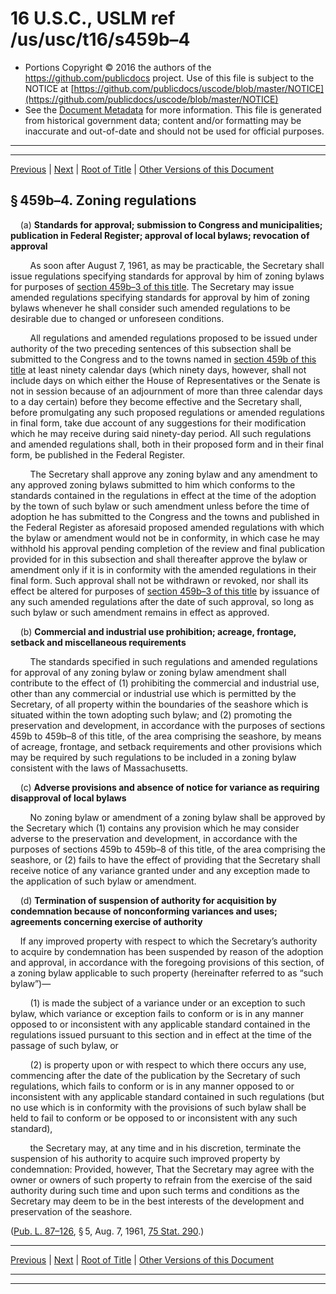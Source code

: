 ---
---

# 16 U.S.C., USLM ref /us/usc/t16/s459b–4

* Portions Copyright © 2016 the authors of the https://github.com/publicdocs project.
  Use of this file is subject to the NOTICE at [https://github.com/publicdocs/uscode/blob/master/NOTICE](https://github.com/publicdocs/uscode/blob/master/NOTICE)
* See the [Document Metadata](././../../../../..//README.md) for more information.
  This file is generated from historical government data; content and/or formatting may be inaccurate and out-of-date and should not be used for official purposes.

----------
----------

[Previous](./../../../../..//us/usc/t16/ch1/schLXIII/m__us_usc_t16_s459b–3.md) | [Next](./../../../../..//us/usc/t16/ch1/schLXIII/m__us_usc_t16_s459b–5.md) | [Root of Title](./../../../../../) | [Other Versions of this Document](https://publicdocs.github.io/go/links?ns=uslm&ref=%2Fus%2Fusc%2Ft16%2Fs459b%E2%80%934)

## § 459b–4. Zoning regulations

    (a) __Standards for approval; submission to Congress and municipalities; publication in Federal Register; approval of local bylaws; revocation of approval__ 

        As soon after August 7, 1961, as may be practicable, the Secretary shall issue regulations specifying standards for approval by him of zoning bylaws for purposes of [section 459b–3 of this title][/us/usc/t16/s459b–3]. The Secretary may issue amended regulations specifying standards for approval by him of zoning bylaws whenever he shall consider such amended regulations to be desirable due to changed or unforeseen conditions.

        All regulations and amended regulations proposed to be issued under authority of the two preceding sentences of this subsection shall be submitted to the Congress and to the towns named in [section 459b of this title][/us/usc/t16/s459b] at least ninety calendar days (which ninety days, however, shall not include days on which either the House of Representatives or the Senate is not in session because of an adjournment of more than three calendar days to a day certain) before they become effective and the Secretary shall, before promulgating any such proposed regulations or amended regulations in final form, take due account of any suggestions for their modification which he may receive during said ninety-day period. All such regulations and amended regulations shall, both in their proposed form and in their final form, be published in the Federal Register.

        The Secretary shall approve any zoning bylaw and any amendment to any approved zoning bylaws submitted to him which conforms to the standards contained in the regulations in effect at the time of the adoption by the town of such bylaw or such amendment unless before the time of adoption he has submitted to the Congress and the towns and published in the Federal Register as aforesaid proposed amended regulations with which the bylaw or amendment would not be in conformity, in which case he may withhold his approval pending completion of the review and final publication provided for in this subsection and shall thereafter approve the bylaw or amendment only if it is in conformity with the amended regulations in their final form. Such approval shall not be withdrawn or revoked, nor shall its effect be altered for purposes of [section 459b–3 of this title][/us/usc/t16/s459b–3] by issuance of any such amended regulations after the date of such approval, so long as such bylaw or such amendment remains in effect as approved.

    (b) __Commercial and industrial use prohibition; acreage, frontage, setback and miscellaneous requirements__ 

        The standards specified in such regulations and amended regulations for approval of any zoning bylaw or zoning bylaw amendment shall contribute to the effect of (1) prohibiting the commercial and industrial use, other than any commercial or industrial use which is permitted by the Secretary, of all property within the boundaries of the seashore which is situated within the town adopting such bylaw; and (2) promoting the preservation and development, in accordance with the purposes of sections 459b to 459b–8 of this title, of the area comprising the seashore, by means of acreage, frontage, and setback requirements and other provisions which may be required by such regulations to be included in a zoning bylaw consistent with the laws of Massachusetts.

    (c) __Adverse provisions and absence of notice for variance as requiring disapproval of local bylaws__ 

        No zoning bylaw or amendment of a zoning bylaw shall be approved by the Secretary which (1) contains any provision which he may consider adverse to the preservation and development, in accordance with the purposes of sections 459b to 459b–8 of this title, of the area comprising the seashore, or (2) fails to have the effect of providing that the Secretary shall receive notice of any variance granted under and any exception made to the application of such bylaw or amendment.

    (d) __Termination of suspension of authority for acquisition by condemnation because of nonconforming variances and uses; agreements concerning exercise of authority__ 

    If any improved property with respect to which the Secretary’s authority to acquire by condemnation has been suspended by reason of the adoption and approval, in accordance with the foregoing provisions of this section, of a zoning bylaw applicable to such property (hereinafter referred to as “such bylaw”)—

        (1) is made the subject of a variance under or an exception to such bylaw, which variance or exception fails to conform or is in any manner opposed to or inconsistent with any applicable standard contained in the regulations issued pursuant to this section and in effect at the time of the passage of such bylaw, or

        (2) is property upon or with respect to which there occurs any use, commencing after the date of the publication by the Secretary of such regulations, which fails to conform or is in any manner opposed to or inconsistent with any applicable standard contained in such regulations (but no use which is in conformity with the provisions of such bylaw shall be held to fail to conform or be opposed to or inconsistent with any such standard),

        the Secretary may, at any time and in his discretion, terminate the suspension of his authority to acquire such improved property by condemnation: Provided, however, That the Secretary may agree with the owner or owners of such property to refrain from the exercise of the said authority during such time and upon such terms and conditions as the Secretary may deem to be in the best interests of the development and preservation of the seashore.

([Pub. L. 87–126][/us/pl/87/126], § 5, Aug. 7, 1961, [75 Stat. 290][/us/stat/75/290].)

----------

[Previous](./../../../../..//us/usc/t16/ch1/schLXIII/m__us_usc_t16_s459b–3.md) | [Next](./../../../../..//us/usc/t16/ch1/schLXIII/m__us_usc_t16_s459b–5.md) | [Root of Title](./../../../../../) | [Other Versions of this Document](https://publicdocs.github.io/go/links?ns=uslm&ref=%2Fus%2Fusc%2Ft16%2Fs459b%E2%80%934)

----------
----------

[/us/usc/t16/s459b–3]: https://publicdocs.github.io/go/links?ns=uslm&ref=%2Fus%2Fusc%2Ft16%2Fs459b%E2%80%933
[/us/usc/t16/s459b]: https://publicdocs.github.io/go/links?ns=uslm&ref=%2Fus%2Fusc%2Ft16%2Fs459b
[/us/usc/t16/s459b–3]: https://publicdocs.github.io/go/links?ns=uslm&ref=%2Fus%2Fusc%2Ft16%2Fs459b%E2%80%933
[/us/pl/87/126]: https://publicdocs.github.io/go/links?ns=uslm&ref=%2Fus%2Fpl%2F87%2F126
[/us/stat/75/290]: https://publicdocs.github.io/go/links?ns=uslm&ref=%2Fus%2Fstat%2F75%2F290


